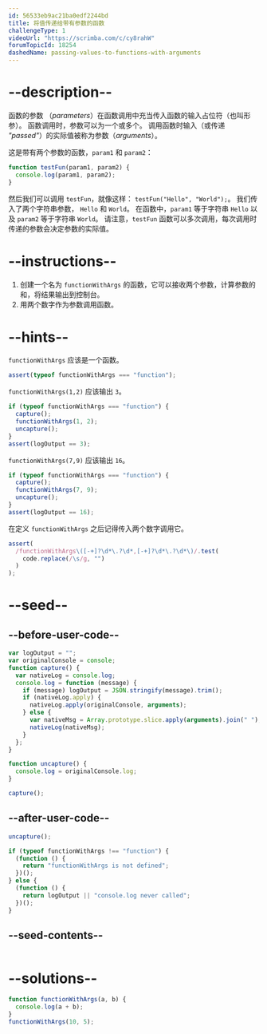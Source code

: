 ```yaml
---
id: 56533eb9ac21ba0edf2244bd
title: 将值传递给带有参数的函数
challengeType: 1
videoUrl: "https://scrimba.com/c/cy8rahW"
forumTopicId: 18254
dashedName: passing-values-to-functions-with-arguments
---
```


# --description--

函数的参数 （<dfn>parameters</dfn>）在函数调用中充当传入函数的输入占位符（也叫形参）。 函数调用时，参数可以为一个或多个。 调用函数时输入（或传递 <dfn>"passed"</dfn>）的实际值被称为参数（<dfn>arguments</dfn>）。

这是带有两个参数的函数，`param1` 和 `param2`：

```js
function testFun(param1, param2) {
  console.log(param1, param2);
}
```

然后我们可以调用 `testFun`，就像这样： `testFun("Hello", "World");`。 我们传入了两个字符串参数， `Hello` 和 `World`。 在函数中，`param1` 等于字符串 `Hello` 以及 `param2` 等于字符串 `World`。 请注意，`testFun` 函数可以多次调用，每次调用时传递的参数会决定参数的实际值。

# --instructions--

<ol><li>创建一个名为 <code>functionWithArgs</code> 的函数，它可以接收两个参数，计算参数的和，将结果输出到控制台。</li><li>用两个数字作为参数调用函数。</li></ol>

# --hints--

`functionWithArgs` 应该是一个函数。

```js
assert(typeof functionWithArgs === "function");
```

`functionWithArgs(1,2)` 应该输出 `3`。

```js
if (typeof functionWithArgs === "function") {
  capture();
  functionWithArgs(1, 2);
  uncapture();
}
assert(logOutput == 3);
```

`functionWithArgs(7,9)` 应该输出 `16`。

```js
if (typeof functionWithArgs === "function") {
  capture();
  functionWithArgs(7, 9);
  uncapture();
}
assert(logOutput == 16);
```

在定义 `functionWithArgs` 之后记得传入两个数字调用它。

```js
assert(
  /functionWithArgs\([-+]?\d*\.?\d*,[-+]?\d*\.?\d*\)/.test(
    code.replace(/\s/g, "")
  )
);
```

# --seed--

## --before-user-code--

```js
var logOutput = "";
var originalConsole = console;
function capture() {
  var nativeLog = console.log;
  console.log = function (message) {
    if (message) logOutput = JSON.stringify(message).trim();
    if (nativeLog.apply) {
      nativeLog.apply(originalConsole, arguments);
    } else {
      var nativeMsg = Array.prototype.slice.apply(arguments).join(" ");
      nativeLog(nativeMsg);
    }
  };
}

function uncapture() {
  console.log = originalConsole.log;
}

capture();
```

## --after-user-code--

```js
uncapture();

if (typeof functionWithArgs !== "function") {
  (function () {
    return "functionWithArgs is not defined";
  })();
} else {
  (function () {
    return logOutput || "console.log never called";
  })();
}
```

## --seed-contents--

```js

```

# --solutions--

```js
function functionWithArgs(a, b) {
  console.log(a + b);
}
functionWithArgs(10, 5);
```
